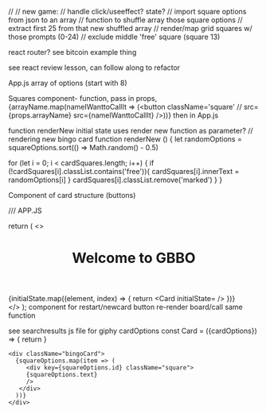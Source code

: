 // 
// new game: 
// handle click/useeffect? state?
  // import square options from json to an array
  // function to shuffle array those square options
  // extract first 25 from that new shuffled array
  // render/map grid squares w/ those prompts (0-24)
    // exclude middle 'free' square (square 13)
    

react router?
see bitcoin example thing

see react review lesson, can follow along to refactor

App.js
array of options (start with 8)

Squares component- function, pass in props, 
{arrayName.map(nameIWanttoCallIt => (<button
      className='square'
      // src={props.arrayName}
      src={nameIWanttoCallIt}
      />))}
then in App.js
   <Squares arrayName={arrayName}/>

function renderNew 
initial state uses render new function as parameter?
// rendering new bingo card
function renderNew () {
  let randomOptions = squareOptions.sort(() => Math.random() - 0.5)

  for (let i = 0; i < cardSquares.length; i++) {
    if (!cardSquares[i].classList.contains('free')){
      cardSquares[i].innerText = randomOptions[i]
    }
    cardSquares[i].classList.remove('marked')
  }
}

Component of card structure (buttons)


/// APP.JS

return ( 
    <>
      <header>
        <h1 className="name">Welcome to GBBO</h1>
      </header>
      <main>
      {initialState.map((element, index) => {
          return <Card initialState=
          <!-- {element} key={index}  -->
          />
      })}
      </main>
    </>
  );
  component for restart/newcard button
  re-render board/call same function


see searchresults js file for giphy
  cardOptions
  const Card = ({cardOptions}) => {
    return 
  }
  <Component cardOptions={cardOptions}>

    <div className="bingoCard">
      {squareOptions.map(item => (
         <div key={squareOptions.id} className="square">
         {squareOptions.text}
         />
       </div>
      ))}
    </div>